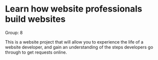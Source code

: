 # Learn how website professionals build websites

Group: 8

This is a website project that will allow you to experience the life of a website developer, and gain an understanding of the steps developers go through to get requests online.